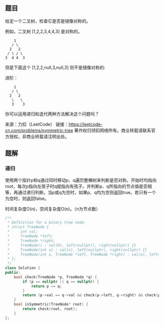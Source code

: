 ## 题目

给定一个二叉树，检查它是否是镜像对称的。

 

例如，二叉树 [1,2,2,3,4,4,3] 是对称的。

```
	1
   / \
  2   2
 / \ / \
3  4 4  3
```

但是下面这个 [1,2,2,null,3,null,3] 则不是镜像对称的:

进阶：

```
    1
   / \
  2   2
   \   \
   3    3
```

你可以运用递归和迭代两种方法解决这个问题吗？

来源：力扣（LeetCode）
链接：https://leetcode-cn.com/problems/symmetric-tree
著作权归领扣网络所有。商业转载请联系官方授权，非商业转载请注明出处。

## 题解

### 递归

使用两个指针p和q通过同时移动p、q遍历整棵树来判断是否对称。开始时均指向root，每次p指向左孩子时q就指向有孩子。并判断p、q所指向的节点值是否相等，再通过递归判断。当p或q为空时，如果p、q均为空则返回true，若只有一个为空时，则返回false。

时间复杂度O(n)，空间复杂度O(n)。（n为节点数）

```c++
/**
 * Definition for a binary tree node.
 * struct TreeNode {
 *     int val;
 *     TreeNode *left;
 *     TreeNode *right;
 *     TreeNode() : val(0), left(nullptr), right(nullptr) {}
 *     TreeNode(int x) : val(x), left(nullptr), right(nullptr) {}
 *     TreeNode(int x, TreeNode *left, TreeNode *right) : val(x), left(left), right(right) {}
 * };
 */
class Solution {
public:
    bool check(TreeNode *p, TreeNode *q) {
        if (p == nullptr || q == nullptr) {
            return p == q;
        }
        return (p->val == q->val && check(p->left, q->right) && check(p->right, q->left));
    }
    bool isSymmetric(TreeNode* root) {
        return check(root, root);
    }
};
```

